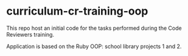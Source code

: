 # curriculum-cr-training-oop

This repo host an initial code for the tasks performed during the Code Reviewers training.

Application is based on the Ruby OOP: school library projects 1 and 2.
